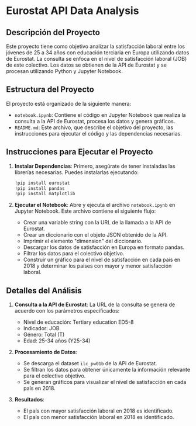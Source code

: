 # Eurostat API Data Analysis

## Descripción del Proyecto

Este proyecto tiene como objetivo analizar la satisfacción laboral entre los jóvenes de 25 a 34 años con educación terciaria en Europa utilizando datos de Eurostat. La consulta se enfoca en el nivel de satisfacción laboral (JOB) de este colectivo. Los datos se obtienen de la API de Eurostat y se procesan utilizando Python y Jupyter Notebook.

## Estructura del Proyecto

El proyecto está organizado de la siguiente manera:

- `notebook.ipynb`: Contiene el código en Jupyter Notebook que realiza la consulta a la API de Eurostat, procesa los datos y genera gráficos.
- `README.md`: Este archivo, que describe el objetivo del proyecto, las instrucciones para ejecutar el código y las dependencias necesarias.

## Instrucciones para Ejecutar el Proyecto

1. **Instalar Dependencias**:
    Primero, asegúrate de tener instaladas las librerías necesarias. Puedes instalarlas ejecutando:
    ```bash
    !pip install eurostat
    !pip install pandas
    !pip install matplotlib
    ```

2. **Ejecutar el Notebook**:
    Abre y ejecuta el archivo `notebook.ipynb` en Jupyter Notebook. Este archivo contiene el siguiente flujo:

    - Crear una variable string con la URL de la llamada a la API de Eurostat.
    - Crear un diccionario con el objeto JSON obtenido de la API.
    - Imprimir el elemento "dimension" del diccionario.
    - Descargar los datos de satisfacción en Europa en formato pandas.
    - Filtrar los datos para el colectivo objetivo.
    - Construir un gráfico para el nivel de satisfacción en cada país en 2018 y determinar los países con mayor y menor satisfacción laboral.

## Detalles del Análisis

1. **Consulta a la API de Eurostat**:
    La URL de la consulta se genera de acuerdo con los parámetros especificados: 
    - Nivel de educación: Tertiary education ED5-8
    - Indicador: JOB
    - Género: Total (T)
    - Edad: 25-34 años (Y25-34)

2. **Procesamiento de Datos**:
    - Se descarga el dataset `ilc_pw01b` de la API de Eurostat.
    - Se filtran los datos para obtener únicamente la información relevante para el colectivo objetivo.
    - Se generan gráficos para visualizar el nivel de satisfacción en cada país en 2018.

3. **Resultados**:
    - El país con mayor satisfacción laboral en 2018 es identificado.
    - El país con menor satisfacción laboral en 2018 es identificado.

